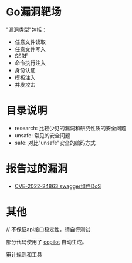 # Go漏洞靶场
"漏洞类型"包括：
* 任意文件读取
* 任意文件写入
* SSRF
* 命令执行注入
* 身份认证
* 模板注入
* 并发攻击

# 目录说明
* research: 比较少见的漏洞和研究性质的安全问题
* unsafe: 常见的安全问题
* safe: 对比"unsafe"安全的编码方式

# 报告过的漏洞
* [CVE-2022-24863 swagger组件DoS](https://github.com/swaggo/http-swagger/security/advisories/GHSA-xg75-q3q5-cqmv)

# 其他
// 不保证api接口稳定性，请自行测试

部分代码使用了 [copilot](https://github.com/github/copilot-docs) 自动生成。

[审计规则和工具](https://gist.github.com/leveryd/51b1ec0130d4b4e9df76d9413ae41239)
